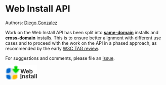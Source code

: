 # **Web Install API**

Authors: [Diego Gonzalez](https://github.com/diekus)

Work on the Web Install API has been split into **[same-domain](./explainer_same_domain.md)** installs and **[cross-domain](./explainer_cross_domain.md)** installs. This is to ensure better alignment with different use cases and to proceed with the work on the API in a phased approach, as recommended by the early [W3C TAG review](https://github.com/w3ctag/design-reviews/issues/888#issuecomment-1734131209).

 
For suggestions and comments, please file an [issue](https://github.com/MicrosoftEdge/MSEdgeExplainers/issues/new?assignees=diekus&labels=Web+Install+API&projects=&template=web-install-api.md&title=%5BWeb+Install%5D+%3CTITLE+HERE%3E).

![Web Install logo](installlogo.png)